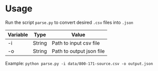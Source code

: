 
# Usage

Run the script `parse.py` to convert desired `.csv` files into `.json`


| Variable         | Type      | Value                                                                                                                     |
|------------------|-----------|---------------------------------------------------------------------------------------------------------------------------|
| -i               | String    | Path to input csv file                                                                                                    |
| -o               | String    | Path to output json file                                                                                                  |


Example:
`python parse.py -i data/800-171-source.csv -o output.json`


